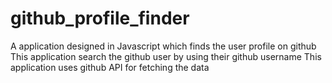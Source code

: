 # github_profile_finder
A application designed in Javascript which finds the user profile  on github
This application search the github user by using their github username
This application uses github API for fetching the data
